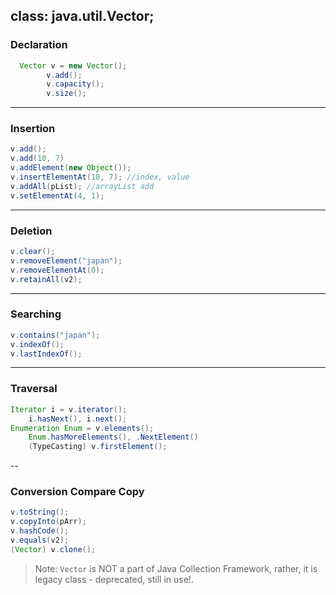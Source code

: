 ## class: java.util.Vector;

### Declaration
```java
  Vector v = new Vector();
		v.add();
		v.capacity();
		v.size();
```
---
### Insertion
```java
v.add();
v.add(10, 7)
v.addElement(new Object());
v.insertElementAt(10, 7); //index, value
v.addAll(pList); //arrayList add
v.setElementAt(4, 1);
```
---
### Deletion
```java
v.clear();
v.removeElement("japan");
v.removeElementAt(0);
v.retainAll(v2);
```
---
### Searching
```java
v.contains("japan");
v.indexOf();
v.lastIndexOf();
```
---
### Traversal
```java
Iterator i = v.iterator();
	i.hasNext(), i.next();
Enumeration Enum = v.elements();
	Enum.hasMoreElements(), .NextElement()
	(TypeCasting) v.firstElement();
```
--
### Conversion Compare Copy
```java
v.toString();
v.copyInto(pArr);
v.hashCode();
v.equals(v2);
(Vector) v.clone();
```

> Note: `Vector` is NOT a part of Java Collection Framework, rather, it is legacy class - deprecated, still in use!.
